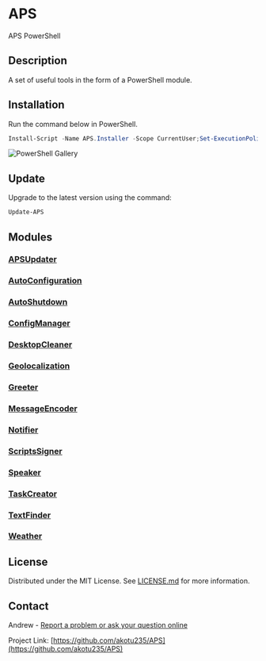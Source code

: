 # APS
APS PowerShell

## Description
A set of useful tools in the form of a PowerShell module.

## Installation
Run the command below in PowerShell.

```Powershell
Install-Script -Name APS.Installer -Scope CurrentUser;Set-ExecutionPolicy Bypass -Scope Process -Force;& "$((Get-InstalledScript -Name APS.Installer).InstalledLocation)\APS.Installer.ps1"
```

![PowerShell Gallery](https://img.shields.io/powershellgallery/dt/APS)

## Update
Upgrade to the latest version using the command:
```Powershell
Update-APS
```

## Modules
### [APSUpdater](https://github.com/akotu235/APS/blob/master/Docs/Modules/APSUpdater/APSUpdater.md)
### [AutoConfiguration](https://github.com/akotu235/APS/blob/master/Docs/Modules/AutoConfiguration/AutoConfiguration.md)
### [AutoShutdown](https://github.com/akotu235/APS/blob/master/Docs/Modules/AutoShutdown/AutoShutdown.md)
### [ConfigManager](https://github.com/akotu235/APS/blob/master/Docs/Modules/ConfigManager/ConfigManager.md)
### [DesktopCleaner](https://github.com/akotu235/APS/blob/master/Docs/Modules/DesktopCleaner/DesktopCleaner.md)
### [Geolocalization](https://github.com/akotu235/APS/blob/master/Docs/Modules/Geolocalization/Geolocalization.md)
### [Greeter](https://github.com/akotu235/APS/blob/master/Docs/Modules/Greeter/Greeter.md)
### [MessageEncoder](https://github.com/akotu235/APS/blob/master/Docs/Modules/MessageEncoder/MessageEncoder.md)
### [Notifier](https://github.com/akotu235/APS/blob/master/Docs/Modules/Notifier/Notifier.md)
### [ScriptsSigner](https://github.com/akotu235/APS/blob/master/Docs/Modules/ScriptsSigner/ScriptsSigner.md)
### [Speaker](https://github.com/akotu235/APS/blob/master/Docs/Modules/Speaker/Speaker.md)
### [TaskCreator](https://github.com/akotu235/APS/blob/master/Docs/Modules/TaskCreator/TaskCreator.md)
### [TextFinder](https://github.com/akotu235/APS/blob/master/Docs/Modules/TextFinder/TextFinder.md)
### [Weather](https://github.com/akotu235/APS/blob/master/Docs/Modules/Weather/Weather.md)

## License
Distributed under the MIT License. See [LICENSE.md](https://github.com/akotu235/APS/blob/master/LICENSE.md) for more information.

## Contact
Andrew - [Report a problem or ask your question online](https://akotu235.github.io/)

Project Link: [https://github.com/akotu235/APS](https://github.com/akotu235/APS)
